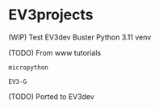 # EV3projects

(WiP) Test EV3dev Buster Python 3.11 venv

(TODO) From www tutorials

    micropython
    
    EV3-G

(TODO) Ported to EV3dev

